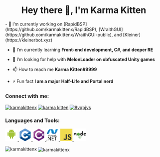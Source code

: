 <h1 align="center">Hey there 👋, I'm Karma Kitten</h1>
- 🔭 I’m currently working on [RapidBSP](https://github.com/karmakittenx/RapidBSP), [WraithGUI](https://github.com/karmakittenx/WraithGUI-public), and [Kleiner](https://kleinerbot.xyz)

- 🌱 I’m currently learning **Front-end development, C#, and deeper RE**

- 🤝 I’m looking for help with **MelonLoader on obfuscated Unity games**

- 📫 How to reach me **Karma Kitten#9999**

- ⚡ Fun fact **I am a major Half-Life and Portal nerd**

<h3 align="left">Connect with me:</h3>
<p align="left">
<a href="https://twitter.com/karmakittenx" target="blank"><img align="center" src="https://cdn.jsdelivr.net/npm/simple-icons@3.0.1/icons/twitter.svg" alt="karmakittenx" height="30" width="40" /></a>
<a href="https://www.youtube.com/c/karma kitten" target="blank"><img align="center" src="https://cdn.jsdelivr.net/npm/simple-icons@3.0.1/icons/youtube.svg" alt="karma kitten" height="30" width="40" /></a>
<a href="https://discord.gg/8vqbjvs" target="blank"><img align="center" src="https://cdn.jsdelivr.net/npm/simple-icons@3.0.1/icons/discord.svg" alt="8vqbjvs" height="30" width="40" /></a>
</p>

<h3 align="left">Languages and Tools:</h3>
<p align="left"> <a href="https://developer.android.com" target="_blank"> <img src="https://raw.githubusercontent.com/devicons/devicon/master/icons/android/android-original-wordmark.svg" alt="android" width="40" height="40"/> </a> <a href="https://www.w3schools.com/cpp/" target="_blank"> <img src="https://raw.githubusercontent.com/devicons/devicon/master/icons/cplusplus/cplusplus-original.svg" alt="cplusplus" width="40" height="40"/> </a> <a href="https://www.w3schools.com/cs/" target="_blank"> <img src="https://raw.githubusercontent.com/devicons/devicon/master/icons/csharp/csharp-original.svg" alt="csharp" width="40" height="40"/> </a> <a href="https://dotnet.microsoft.com/" target="_blank"> <img src="https://raw.githubusercontent.com/devicons/devicon/master/icons/dot-net/dot-net-original-wordmark.svg" alt="dotnet" width="40" height="40"/> </a> <a href="https://developer.mozilla.org/en-US/docs/Web/JavaScript" target="_blank"> <img src="https://raw.githubusercontent.com/devicons/devicon/master/icons/javascript/javascript-original.svg" alt="javascript" width="40" height="40"/> </a> <a href="https://nodejs.org" target="_blank"> <img src="https://raw.githubusercontent.com/devicons/devicon/master/icons/nodejs/nodejs-original-wordmark.svg" alt="nodejs" width="40" height="40"/> </a> </p>

<p><img align="left" src="https://github-readme-stats.vercel.app/api/top-langs?username=karmakittenx&show_icons=true&locale=en&layout=compact" alt="karmakittenx" /></p>

<p>&nbsp;<img align="center" src="https://github-readme-stats.vercel.app/api?username=karmakittenx&show_icons=true&locale=en" alt="karmakittenx" /></p>
